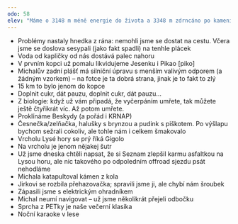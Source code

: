 ```yaml
---
odo: 58
elev: "Máme o 3148 m méně energie do života a 3348 m zdrncáno po kamení a kořenech"
---
```


- Problémy nastaly hnedka z rána: nemohli jsme se dostat na cestu. Včera jsme se doslova sesypali (jako fakt spadli) na tenhle plácek
- Voda od kapličky od nás dostává palec nahoru
- V prvním kopci už pomalu likvidujeme Jesenku i Pikao [piko]
- Michalův zadní plášť má silniční úpravu s menším valivým odporem (a žádným vzorkem) – na fotce je ta dobrá strana, jinak je to fakt to zlý
- 15 km to bylo jenom do kopce
- Doplnit cukr, dát pauzu, doplnit cukr, dát pauzu…
- Z biologie: když už vám připadá, že vyčerpáním umřete, tak můžete ještě čtyřikrát víc. Až potom umřete.
- Proklínáme Beskydy (a pořád i KRNAP)
- Česnečka/zelňačka, halušky s brynzou a pudink s piškotem. Po výšlapu bychom sežrali cokoliv, ale tohle nám i celkem šmakovalo
- Vrcholu Lysé hory se prý říká Gigolo
- Na vrcholu je jenom nějakej šutr
- Už jsme dneska chtěli napsat, že si Seznam zlepšil karmu asfaltkou na Lysou horu, ale nic takového po odpoledním offroad sjezdu psát nehodláme
- Michala katapultoval kámen z kola
- Jirkovi se rozbila přehazovačka; spravili jsme ji, ale chybí nám šroubek
- Zápasili jsme s elektrickým ohradníkem
- Michal neumí navigovat – už jsme několikrát přejeli odbočku
- Sprcha z PETky je naše večerní klasika
- Noční karaoke v lese